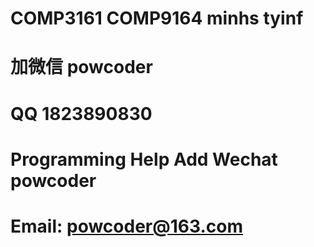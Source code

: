 # COMP3161 COMP9164 minhs tyinf
# 加微信 powcoder

# QQ 1823890830

# Programming Help Add Wechat powcoder

# Email: powcoder@163.com

